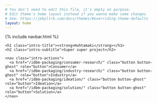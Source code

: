 ```yaml
---
# You don't need to edit this file, it's empty on purpose.
# Edit theme's home layout instead if you wanna make some changes
# See: https://jekyllrb.com/docs/themes/#overriding-theme-defaults
layout: home
---
```



<section class="intro">
  {% include navbar.html %}

  <div class="intro-in">

    <h1 class="intro-title"><strong>Huhtamaki</strong></h1>
    <h2 class="intro-subtitle">Super super project</h2>

    <nav class="intro-actions">
      <a href="/idbm-packaging/consumer-research/" class="button button-ghost" role="button">Consumer</a>
      <a href="/idbm-packaging/industry-research/" class="button button-ghost" role="button">Industry</a>
      <a href="/idbm-packaging/ideation/" class="button button-ghost" role="button">Ideation</a>
      <a href="/idbm-packaging/solution/" class="button button-ghost" role="button">Solution</a>
    </nav>

  </div>

</section>
